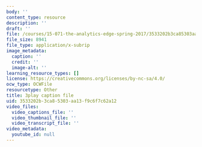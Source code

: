 ```yaml
---
body: ''
content_type: resource
description: ''
draft: ''
file: /courses/15-071-the-analytics-edge-spring-2017/3533202b3ca85303aa13f9c6f7c62a12_4MhGi6JSGbA.vtt
file_size: 8941
file_type: application/x-subrip
image_metadata:
  caption: ''
  credit: ''
  image-alt: ''
learning_resource_types: []
license: https://creativecommons.org/licenses/by-nc-sa/4.0/
ocw_type: OCWFile
resourcetype: Other
title: 3play caption file
uid: 3533202b-3ca8-5303-aa13-f9c6f7c62a12
video_files:
  video_captions_file: ''
  video_thumbnail_file: ''
  video_transcript_file: ''
video_metadata:
  youtube_id: null
---
```


